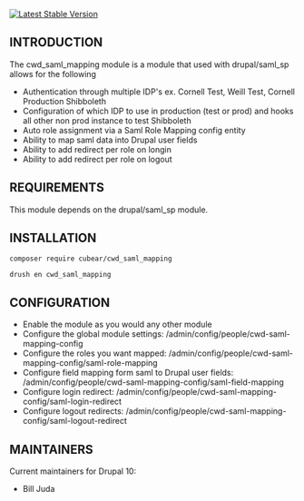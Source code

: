 [![Latest Stable Version](https://poser.pugx.org/cubear/cwd_saml_mapping/v/stable)](https://packagist.org/packages/cubear/cwd_saml_mapping)

## INTRODUCTION

The cwd_saml_mapping module is a module that used with drupal/saml_sp allows for the following

- Authentication through multiple IDP's ex. Cornell Test, Weill Test, Cornell Production Shibboleth
- Configuration of which IDP to use in production (test or prod) and hooks all other non prod instance to test Shibboleth
- Auto role assignment via a Saml Role Mapping config entity
- Ability to map saml data into Drupal user fields
- Ability to add redirect per role on longin
- Ability to add redirect per role on logout

## REQUIREMENTS

This module depends on the drupal/saml_sp module.

## INSTALLATION

``` composer require cubear/cwd_saml_mapping ```

``` drush en cwd_saml_mapping ```


## CONFIGURATION
- Enable the module as you would any other module
- Configure the global module settings: /admin/config/people/cwd-saml-mapping-config
- Configure the roles you want mapped: /admin/config/people/cwd-saml-mapping-config/saml-role-mapping
- Configure field mapping form saml to Drupal user fields: /admin/config/people/cwd-saml-mapping-config/saml-field-mapping
- Configure login redirect: /admin/config/people/cwd-saml-mapping-config/saml-login-redirect
- Configure logout redirects: /admin/config/people/cwd-saml-mapping-config/saml-logout-redirect

## MAINTAINERS

Current maintainers for Drupal 10:

- Bill Juda
